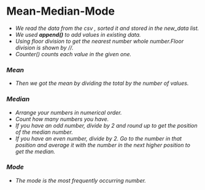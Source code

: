 # Mean-Median-Mode
  * *We read the data from the csv , sorted it and stored in the new_data list.*
  * *We used **append()** to add values in existing data.*
  * *Using floor division to get the nearest number whole number.Floor division is shown by //.*
  * *Counter() counts each value in the given one.*

### *Mean*
 * *Then we got the mean by dividing the total by the number of values.*

### *Median*
  * *Arrange your numbers in numerical order.*
  * *Count how many numbers you have.*
  * *If you have an odd number, divide by 2 and round up to get the position of the median number.*
  * *If you have an even number, divide by 2. Go to the number in that position and average it with the number in the next higher position to get the median.*

### *Mode*
  * *The mode is the most frequently occurring number.*
